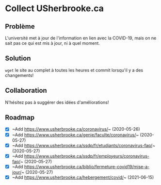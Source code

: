 # Collect USherbrooke.ca

## Problème

L'université met à jour de l'information en lien avec la COVID-19, mais on ne sait pas ce qui est mis à jour, ni à quel moment.

## Solution

`wget` le site au complet à toutes les heures et commit lorsqu'il y a des changements!

## Collaboration

N'hésitez pas à suggérer des idées d'améliorations!

## Roadmap

- [x] ~Add https://www.usherbrooke.ca/coronavirus/~ (2020-05-26)
- [x] ~Add https://www.usherbrooke.ca/genie/faculte/coronavirus/~ (2020-05-27)
- [x] ~Add https://www.usherbrooke.ca/ssdp/fr/etudiants/coronavirus-faq/~ (2020-05-27)
- [x] ~Add https://www.usherbrooke.ca/ssdp/fr/employeurs/coronavirus-faq/~ (2020-05-27)
- [x] ~Add https://www.usherbrooke.ca/biblio/fermeture-covid19/mise-a-jour/~ (2020-05-27)
- [x] ~Add https://www.usherbrooke.ca/hebergement/covid/~ (2021-06-15)
